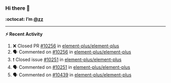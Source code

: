 ### Hi there 👋

**:octocat: I’m [@zz](https://github.com/holazz)**

---

**:zap: Recent Activity**

<!--START_SECTION:activity-->
1. ❌ Closed PR [#10256](https://github.com/element-plus/element-plus/pull/10256) in [element-plus/element-plus](https://github.com/element-plus/element-plus)
2. 🗣 Commented on [#10256](https://github.com/element-plus/element-plus/issues/10256) in [element-plus/element-plus](https://github.com/element-plus/element-plus)
3. ❗️ Closed issue [#10251](https://github.com/element-plus/element-plus/issues/10251) in [element-plus/element-plus](https://github.com/element-plus/element-plus)
4. 🗣 Commented on [#10251](https://github.com/element-plus/element-plus/issues/10251) in [element-plus/element-plus](https://github.com/element-plus/element-plus)
5. 🗣 Commented on [#10439](https://github.com/element-plus/element-plus/issues/10439) in [element-plus/element-plus](https://github.com/element-plus/element-plus)
<!--END_SECTION:activity-->
